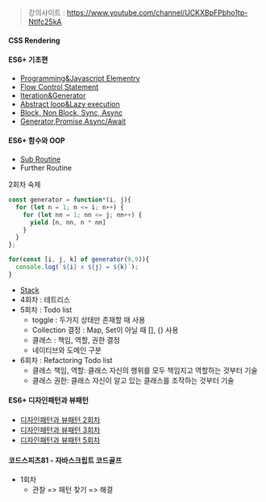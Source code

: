> 강의사이트 : https://www.youtube.com/channel/UCKXBpFPbho1tp-Ntlfc25kA

#### CSS Rendering
#### ES6+ 기초편
- [Programming&Javascript Elementry](Programming&Javascript-Elementry)
- [Flow Control Statement](Flow-Control-Statement)
- [Iteration&Generator](Iteration&Generator)
- [Abstract loop&Lazy execution](Abstract-loop&Lazy-execution)
- [Block, Non Block, Sync, Async](Block,-Non-Block,-Sync,-Async)
- [Generator,Promise,Async/Await](Generator,Promise,Async-Await)
#### ES6+ 함수와 OOP
- [Sub Routine](Sub-Routine)
- Further Routine

2회차 숙제
```js
const generator = function*(i, j){
  for (let n = 1; n <= i; n++) {
    for (let nn = 1; nn <= j; nn++) {
      yield [n, nn, n * nn]
    }
  }
};

for(const [i, j, k] of generator(9,9)){
  console.log(`${i} x ${j} = ${k}`);
}

```
- [Stack](Stack)
- 4회차 : 테트리스
- 5회차 : Todo list
  - toggle : 두가지 상태만 존재할 때 사용
  - Collection 결정 : Map, Set이 아닐 때 [], {} 사용
  - 클래스 : 책임, 역할, 권한 결정
  - 네이티브와 도메인 구분
- 6회차 : Refactoring Todo list
  - 클래스 책임, 역할: 클래스 자신의 행위를 모두 책임지고 역할하는 것부터 기술
  - 클래스 권한: 클래스 자신이 알고 있는 클래스를 조작하는 것부터 기술
#### ES6+ 디자인패턴과 뷰패턴
- [디자인패턴과 뷰패턴 2회차](디자인패턴과-뷰패턴-2회차)
- [디자인패턴과 뷰패턴 3회차](디자인패턴과-뷰패턴-3회차)
- [디자인패턴과 뷰패턴 5회차](디자인패턴과-뷰패턴-5회차)

#### 코드스피츠81 - 자바스크립트 코드골프
- 1회차
  - 관찰 => 패턴 찾기 => 해결